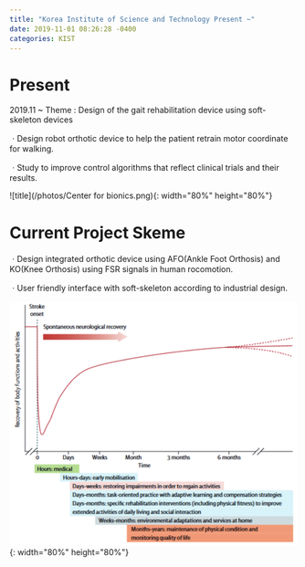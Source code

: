 ```yaml
---
title: "Korea Institute of Science and Technology Present ~"
date: 2019-11-01 08:26:28 -0400
categories: KIST
---
```


# Present
2019.11 ~ 
Theme : Design of the gait rehabilitation device using soft-skeleton devices

ㆍDesign robot orthotic device to help the patient retrain motor coordinate for walking.

ㆍStudy to improve control algorithms that reflect clinical trials and their results.

![title](/photos/Center for bionics.png){: width="80%" height="80%"}

# Current Project Skeme

ㆍDesign integrated orthotic device using AFO(Ankle Foot Orthosis) and KO(Knee Orthosis) using FSR signals in human rocomotion.

ㆍUser friendly interface with soft-skeleton according to industrial design.


![title](/photos/stroke.png){: width="80%" height="80%"}




